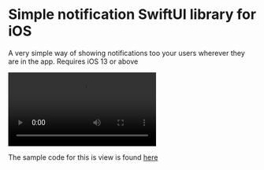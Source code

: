 # Simple notification SwiftUI library for iOS

A very simple way of showing notifications too your users wherever they are in the app.
Requires iOS 13 or above

![](Example/Demo.mov)

The sample code for this is view is found [here](Example/NotificationExample.swift)
